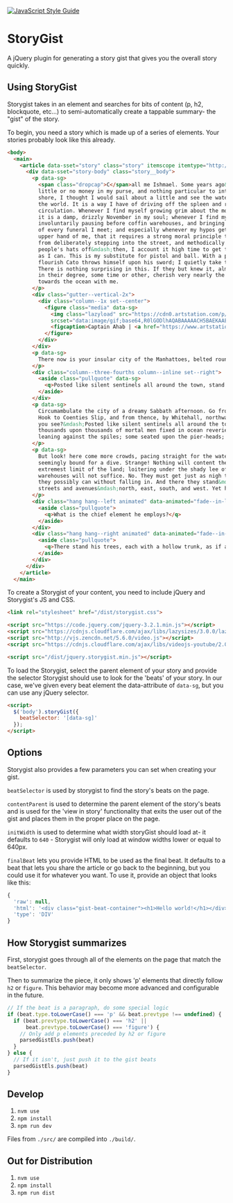 [![JavaScript Style Guide](https://img.shields.io/badge/code_style-standard-brightgreen.svg)](https://standardjs.com)

# StoryGist
A jQuery plugin for generating a story gist that gives you the overall story quickly.

## Using StoryGist
Storygist takes in an element and searches for bits of content (p, h2, blockquote, etc...) to semi-automatically create a tappable summary- the "gist" of the story.

To begin, you need a story which is made up of a series of elements. Your stories probably look like this already.

```html
<body>
  <main>
    <article data-sset="story" class="story" itemscope itemtype="http://schema.org/NewsArticle">
      <div data-sset="story-body" class="story__body">
        <p data-sg>
          <span class="dropcap">C</span>all me Ishmael. Some years ago&mdash;never mind how long precisely&mdash;having
          little or no money in my purse, and nothing particular to interest me on
          shore, I thought I would sail about a little and see the watery part of
          the world. It is a way I have of driving off the spleen and regulating the
          circulation. Whenever I find myself growing grim about the mouth; whenever
          it is a damp, drizzly November in my soul; whenever I find myself
          involuntarily pausing before coffin warehouses, and bringing up the rear
          of every funeral I meet; and especially whenever my hypos get such an
          upper hand of me, that it requires a strong moral principle to prevent me
          from deliberately stepping into the street, and methodically knocking
          people's hats off&mdash;then, I account it high time to get to sea as soon
          as I can. This is my substitute for pistol and ball. With a philosophical
          flourish Cato throws himself upon his sword; I quietly take to the ship.
          There is nothing surprising in this. If they but knew it, almost all men
          in their degree, some time or other, cherish very nearly the same feelings
          towards the ocean with me.
        </p>
        <div class="gutter--vertical-2x">
          <div class="column--1x set--center">
            <figure class="media" data-sg>
              <img class="lazyload" src="https://cdn0.artstation.com/p/assets/images/images/001/211/240/large/carlos-caminha-mobydick-ahab.jpg?1442278402" data-srcset="https://cdn0.artstation.com/p/assets/images/images/001/211/240/large/carlos-caminha-mobydick-ahab.jpg?1442278402"
              srcset="data:image/gif;base64,R0lGODlhAQABAAAAACH5BAEKAAEALAAAAAABAAEAAAICTAEAOw==" alt="Alt Text">
              <figcaption>Captain Ahab | <a href="https://www.artstation.com/artwork/98doQ">Carlos Caminha</a></figcaption>
            </figure>
          </div>
        </div>
        <p data-sg>
          There now is your insular city of the Manhattoes, belted round by wharves as Indian isles by coral reefs&mdash;commerce surrounds it with her surf. Right and left, the streets take you waterward. Its extreme downtown is the battery, where that noble mole is washed by waves, and cooled by breezes, which a few hours previous were out of sight of land. Look at the crowds of water-gazers there.
        </p>
        <div class="column--three-fourths column--inline set--right">
          <aside class="pullquote" data-sg>
            <q>Posted like silent sentinels all around the town, stand thousands upon thousands of mortal men fixed in ocean reveries.</q>
          </aside>
        </div>
        <p data-sg>
          Circumambulate the city of a dreamy Sabbath afternoon. Go from Corlears
          Hook to Coenties Slip, and from thence, by Whitehall, northward. What do
          you see?&mdash;Posted like silent sentinels all around the town, stand
          thousands upon thousands of mortal men fixed in ocean reveries. Some
          leaning against the spiles; some seated upon the pier-heads; some looking over the bulwarks of ships from China; some high aloft in the rigging, as if striving to get a still better seaward peep. But these are all landsmen; of week days pent up in lath and plaster&mdash;tied to counters, nailed to benches, clinched to desks. How then is this? Are the green fields gone? What do they here?
        </p>
        <p data-sg>
          But look! here come more crowds, pacing straight for the water, and
          seemingly bound for a dive. Strange! Nothing will content them but the
          extremest limit of the land; loitering under the shady lee of yonder
          warehouses will not suffice. No. They must get just as nigh the water as
          they possibly can without falling in. And there they stand&mdash;miles of them&mdash;leagues. Inlanders all, they come from lanes and alleys,
          streets and avenues&mdash;north, east, south, and west. Yet here they all unite. Tell me, does the magnetic virtue of the needles of the compasses of all those ships attract them thither?
        </p>
        <div class="hang hang--left animated" data-animated="fade--in-left">
          <aside class="pullquote">
            <q>What is the chief element he employs?</q>
          </aside>
        </div>
        <div class="hang hang--right animated" data-animated="fade--in-right">
          <aside class="pullquote">
            <q>There stand his trees, each with a hollow trunk, as if a hermit and a crucifix were within; and here sleeps his meadow, and there sleep his cattle; and up from yonder cottage goes a sleepy smoke.</q>
          </aside>
        </div>
      </div>
    </article>
  </main>
```

To create a Storygist of your content, you need to include jQuery and Storygist's JS and CSS.

```html
<link rel="stylesheet" href="/dist/storygist.css">

<script src="https://code.jquery.com/jquery-3.2.1.min.js"></script>
<script src="https://cdnjs.cloudflare.com/ajax/libs/lazysizes/3.0.0/lazysizes.min.js"></script>
<script src="http://vjs.zencdn.net/5.6.0/video.js"></script>
<script src="https://cdnjs.cloudflare.com/ajax/libs/videojs-youtube/2.0.8/Youtube.min.js"></script>

<script src="/dist/jquery.storygist.min.js"></script>
```

To load the Storygist, select the parent element of your story and provide the selector Storygist should use to look for the 'beats' of your story. In our case, we've given every beat element the data-attribute of `data-sg`, but you can use any jQuery selector.

```html
<script>
  $('body').storyGist({
    beatSelector: '[data-sg]'
  });
</script>
```

## Options
Storygist also provides a few parameters you can set when creating your gist.

`beatSelector` is used by storygist to find the story's beats on the page.

`contentParent` is used to determine the parent element of the story's beats and is used for the 'view in story' functionality that exits the user out of the gist and places them in the proper place on the page.

`initWidth` is used to determine what width storyGist should load at- it defaults to `640` - Storygist will only load at window widths lower or equal to 640px.

`finalBeat` lets you provide HTML to be used as the final beat. It defaults to a beat that lets you share the article or go back to the beginning, but you could use it for whatever you want. To use it, provide an object that looks like this:

```js
{
  'raw': null,
  'html': '<div class="gist-beat-container"><h1>Hello world!</h1></div>',
  'type': 'DIV'
}
```

## How Storygist summarizes
First, storygist goes through all of the elements on the page that match the `beatSelector`.

Then to summarize the piece, it only shows 'p' elements that directly follow `h2` or `figure`. This behavior may become more advanced and configurable in the future.

```js
// If the beat is a paragraph, do some special logic
if (beat.type.toLowerCase() === 'p' && beat.prevtype !== undefined) {
  if (beat.prevtype.toLowerCase() === 'h2' ||
      beat.prevtype.toLowerCase() === 'figure') {
    // Only add p elements preceded by h2 or figure
    parsedGistEls.push(beat)
  }
} else {
  // If it isn't, just push it to the gist beats
  parsedGistEls.push(beat)
}
```

## Develop

1. `nvm use`
2. `npm install`
3. `npm run dev`

Files from `./src/` are compiled into `./build/`.

## Out for Distribution

1. `nvm use`
2. `npm install`
3. `npm run dist`
